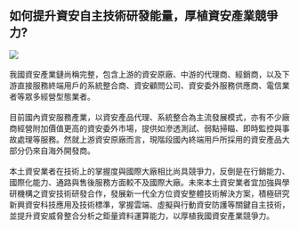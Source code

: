 ## 如何提升資安自主技術研發能量，厚植資安產業競爭力?
![](133.jpg)<br>
<br>我國資安產業鏈尚稱完整，包含上游的資安原廠、中游的代理商、經銷商，以及下游直接服務終端用戶的系統整合商、資安顧問公司、資安委外服務供應商、電信業者等眾多經營型態業者。<br>
<br>目前國內資安服務產業，以資安產品代理、系統整合為主流發展模式，亦有不少廠商經營附加價值更高的資安委外市場，提供如滲透測試、弱點掃瞄、即時監控與事故處理等服務。然就上游資安原廠而言，現階段國內終端用戶所採用的資安產品大部分仍來自海外開發商。<br>
<br>本土資安業者在技術上的掌握度與國際大廠相比尚具競爭力，反倒是在行銷能力、國際化能力、通路與售後服務方面較不及國際大廠。未來本土資安業者宜加強與學研機構之資安技術研發合作，發展新一代全方位資安整體技術解決方案，積極研究新興資安科技應用及技術標準，掌握雲端、虛擬與行動資安防護等關鍵自主技術，並提升資安威脅整合分析之鉅量資料運算能力，以厚植我國資安產業競爭力。

